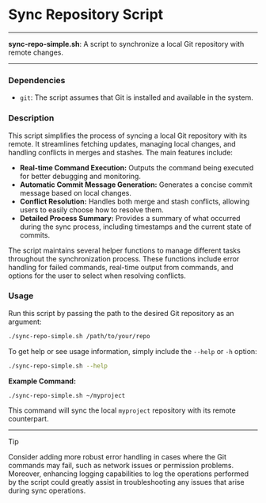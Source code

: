 # Sync Repository Script

---

**sync-repo-simple.sh**: A script to synchronize a local Git repository with remote changes.

---

### Dependencies

- `git`: The script assumes that Git is installed and available in the system.

### Description

This script simplifies the process of syncing a local Git repository with its remote. It streamlines fetching updates, managing local changes, and handling conflicts in merges and stashes. The main features include:

- **Real-time Command Execution:** Outputs the command being executed for better debugging and monitoring.
- **Automatic Commit Message Generation:** Generates a concise commit message based on local changes.
- **Conflict Resolution:** Handles both merge and stash conflicts, allowing users to easily choose how to resolve them.
- **Detailed Process Summary:** Provides a summary of what occurred during the sync process, including timestamps and the current state of commits.

The script maintains several helper functions to manage different tasks throughout the synchronization process. These functions include error handling for failed commands, real-time output from commands, and options for the user to select when resolving conflicts.

### Usage

Run this script by passing the path to the desired Git repository as an argument:

```bash
./sync-repo-simple.sh /path/to/your/repo
```

To get help or see usage information, simply include the `--help` or `-h` option:

```bash
./sync-repo-simple.sh --help
```

**Example Command:**

```bash
./sync-repo-simple.sh ~/myproject
```

This command will sync the local `myproject` repository with its remote counterpart.

---

> [!TIP]  
> Consider adding more robust error handling in cases where the Git commands may fail, such as network issues or permission problems. Moreover, enhancing logging capabilities to log the operations performed by the script could greatly assist in troubleshooting any issues that arise during sync operations.